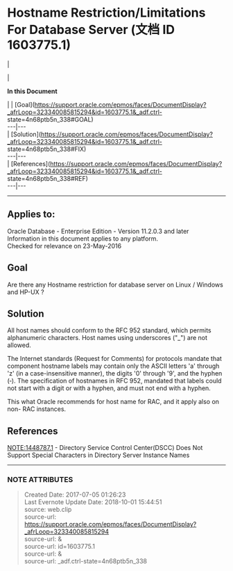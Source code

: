 # Hostname Restriction/Limitations For Database Server (文档 ID 1603775.1)

  

|

|

 **In this Document**  

| |
[Goal](https://support.oracle.com/epmos/faces/DocumentDisplay?_afrLoop=323340085815294&id=1603775.1&_adf.ctrl-
state=4n68ptb5n_338#GOAL)  
---|---  
|
[Solution](https://support.oracle.com/epmos/faces/DocumentDisplay?_afrLoop=323340085815294&id=1603775.1&_adf.ctrl-
state=4n68ptb5n_338#FIX)  
---|---  
|
[References](https://support.oracle.com/epmos/faces/DocumentDisplay?_afrLoop=323340085815294&id=1603775.1&_adf.ctrl-
state=4n68ptb5n_338#REF)  
---|---  
  
* * *

  

## Applies to:

Oracle Database - Enterprise Edition - Version 11.2.0.3 and later  
Information in this document applies to any platform.  
Checked for relevance on 23-May-2016  

## Goal

Are there any Hostname restriction for database server on Linux / Windows and
HP-UX ?  

## Solution

All host names should conform to the RFC 952 standard, which permits
alphanumeric characters. Host names using underscores ("_") are not allowed.  
  
The Internet standards (Request for Comments) for protocols mandate that
component hostname labels may contain only the ASCII letters 'a' through 'z'
(in a case-insensitive manner), the digits '0' through '9', and the hyphen
(‐). The specification of hostnames in RFC 952, mandated that labels could not
start with a digit or with a hyphen, and must not end with a hyphen.  
  
This what Oracle recommends for host name for RAC, and it apply also on non-
RAC instances.

## References

  
[NOTE:1448787.1](https://support.oracle.com/epmos/faces/DocumentDisplay?parent=DOCUMENT&sourceId=1603775.1&id=1448787.1)
\- Directory Service Control Center(DSCC) Does Not Support Special Characters
in Directory Server Instance Names  
  
  
  


---
### NOTE ATTRIBUTES
>Created Date: 2017-07-05 01:26:23  
>Last Evernote Update Date: 2018-10-01 15:44:51  
>source: web.clip  
>source-url: https://support.oracle.com/epmos/faces/DocumentDisplay?_afrLoop=323340085815294  
>source-url: &  
>source-url: id=1603775.1  
>source-url: &  
>source-url: _adf.ctrl-state=4n68ptb5n_338  